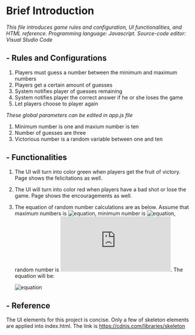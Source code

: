 # Brief Introduction 
*This file introduces game rules and configuration, UI functionalities, and HTML reference. Programming language: Javascript. Source-code editor: Visual Studio Code*

## - Rules and Configurations 
1. Players must guess a number between the minimum and maximum numbers
2. Players get a certain amount of guesses
3. System notifies player of guesses remaining
4. System notifies player the correct answer if he or she loses the game
5. Let players choose to player again

*These global parameters can be edited in app.js file*
1. Minimum number is one and maxium number is ten 
2. Number of guesses are three
3. Victorious number is a random variable between one and ten

## - Functionalities 
1. The UI will turn into color green when players get the fruit of victory. Page shows the felicitations as well.
2. The UI will turn into color red when players have a bad shot or lose the game. Page shows the encouragements as well. 
3. The equation of random number calculations are as below.
Assume that maximum numbers is ![equation](https://latex.codecogs.com/gif.latex?\gamma), minimum number is ![equation](https://latex.codecogs.com/png.latex?\delta), random number is ![equation](https://latex.codecogs.com/png.latex?x). The equation will be:

   ![equation](https://latex.codecogs.com/png.latex?\bg_white&space;Math.floor(Math.random()*(\gamma-\delta&space;&plus;&space;1)&space;&plus;&space;\delta))

## - Reference 
The UI elements for this project is concise. Only a few of skeleton elements are applied into index.html. The link is https://cdnjs.com/libraries/skeleton  
